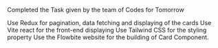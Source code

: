 Completed the Task given by the team of Codes for Tomorrow


Use Redux for pagination, data fetching and displaying of the cards 
Use Vite react for the front-end displaying
Use Tailwind CSS for the styling property
Use the Flowbite website for the building of Card Component.
